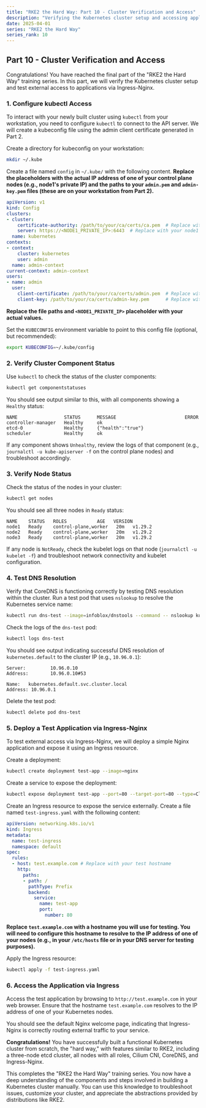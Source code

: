 ```yaml
---
title: "RKE2 the Hard Way: Part 10 - Cluster Verification and Access"
description: "Verifying the Kubernetes cluster setup and accessing applications via Ingress-Nginx."
date: 2025-04-01
series: "RKE2 the Hard Way"
series_rank: 10
---
```


## Part 10 - Cluster Verification and Access

Congratulations! You have reached the final part of the "RKE2 the Hard Way" training series. In this part, we will verify the Kubernetes cluster setup and test external access to applications via Ingress-Nginx.

### 1. Configure kubectl Access

To interact with your newly built cluster using `kubectl` from your workstation, you need to configure `kubectl` to connect to the API server.  We will create a kubeconfig file using the admin client certificate generated in Part 2.

Create a directory for kubeconfig on your workstation:

```bash
mkdir ~/.kube
```

Create a file named `config` in `~/.kube/` with the following content. **Replace the placeholders with the actual IP address of one of your control plane nodes (e.g., node1's private IP) and the paths to your `admin.pem` and `admin-key.pem` files (these are on your workstation from Part 2).**

```yaml
apiVersion: v1
kind: Config
clusters:
- cluster:
    certificate-authority: /path/to/your/ca/certs/ca.pem  # Replace with path to your ca.pem
    server: https://<NODE1_PRIVATE_IP>:6443  # Replace with your node1 IP
  name: kubernetes
contexts:
- context:
    cluster: kubernetes
    user: admin
  name: admin-context
current-context: admin-context
users:
- name: admin
  user:
    client-certificate: /path/to/your/ca/certs/admin.pem  # Replace with path to your admin.pem
    client-key: /path/to/your/ca/certs/admin-key.pem      # Replace with path to your admin-key.pem
```

**Replace the file paths and `<NODE1_PRIVATE_IP>` placeholder with your actual values.**

Set the `KUBECONFIG` environment variable to point to this config file (optional, but recommended):

```bash
export KUBECONFIG=~/.kube/config
```

### 2. Verify Cluster Component Status

Use `kubectl` to check the status of the cluster components:

```bash
kubectl get componentstatuses
```

You should see output similar to this, with all components showing a `Healthy` status:

```
NAME                 STATUS      MESSAGE                         ERROR
controller-manager   Healthy     ok                               
etcd-0               Healthy     {"health":"true"}                  
scheduler            Healthy     ok                               
```

If any component shows `Unhealthy`, review the logs of that component (e.g., `journalctl -u kube-apiserver -f` on the control plane nodes) and troubleshoot accordingly.

### 3. Verify Node Status

Check the status of the nodes in your cluster:

```bash
kubectl get nodes
```

You should see all three nodes in `Ready` status:

```
NAME    STATUS   ROLES           AGE   VERSION
node1   Ready    control-plane,worker   20m   v1.29.2
node2   Ready    control-plane,worker   20m   v1.29.2
node3   Ready    control-plane,worker   20m   v1.29.2
```

If any node is `NotReady`, check the kubelet logs on that node (`journalctl -u kubelet -f`) and troubleshoot network connectivity and kubelet configuration.

### 4. Test DNS Resolution

Verify that CoreDNS is functioning correctly by testing DNS resolution within the cluster.  Run a test pod that uses `nslookup` to resolve the Kubernetes service name:

```bash
kubectl run dns-test --image=infoblox/dnstools --command -- nslookup kubernetes.default
```

Check the logs of the `dns-test` pod:

```bash
kubectl logs dns-test
```

You should see output indicating successful DNS resolution of `kubernetes.default` to the cluster IP (e.g., `10.96.0.1`):

```
Server:         10.96.0.10
Address:        10.96.0.10#53

Name:   kubernetes.default.svc.cluster.local
Address: 10.96.0.1
```

Delete the test pod:

```bash
kubectl delete pod dns-test
```

### 5. Deploy a Test Application via Ingress-Nginx

To test external access via Ingress-Nginx, we will deploy a simple Nginx application and expose it using an Ingress resource.

Create a deployment:

```bash
kubectl create deployment test-app --image=nginx
```

Create a service to expose the deployment:

```bash
kubectl expose deployment test-app --port=80 --target-port=80 --type=ClusterIP
```

Create an Ingress resource to expose the service externally. Create a file named `test-ingress.yaml` with the following content:

```yaml
apiVersion: networking.k8s.io/v1
kind: Ingress
metadata:
  name: test-ingress
  namespace: default
spec:
  rules:
  - host: test.example.com # Replace with your test hostname
    http:
      paths:
      - path: /
        pathType: Prefix
        backend:
          service:
            name: test-app
            port:
              number: 80
```

**Replace `test.example.com` with a hostname you will use for testing. You will need to configure this hostname to resolve to the IP address of one of your nodes (e.g., in your `/etc/hosts` file or in your DNS server for testing purposes).**

Apply the Ingress resource:

```bash
kubectl apply -f test-ingress.yaml
```

### 6. Access the Application via Ingress

Access the test application by browsing to `http://test.example.com` in your web browser.  Ensure that the hostname `test.example.com` resolves to the IP address of one of your Kubernetes nodes.

You should see the default Nginx welcome page, indicating that Ingress-Nginx is correctly routing external traffic to your service.

**Congratulations!** You have successfully built a functional Kubernetes cluster from scratch, the "hard way," with features similar to RKE2, including a three-node etcd cluster, all nodes with all roles, Cilium CNI, CoreDNS, and Ingress-Nginx.

This completes the "RKE2 the Hard Way" training series. You now have a deep understanding of the components and steps involved in building a Kubernetes cluster manually.  You can use this knowledge to troubleshoot issues, customize your cluster, and appreciate the abstractions provided by distributions like RKE2.
